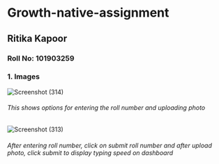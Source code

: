 # Growth-native-assignment
## Ritika Kapoor 
### Roll No: 101903259
### 1. Images
![Screenshot (314)](https://user-images.githubusercontent.com/89925659/208650709-4541cc33-004e-4637-9da2-ed8a864a9a58.png)
 ###### This shows options for entering the roll number and uploading photo

![Screenshot (313)](https://user-images.githubusercontent.com/89925659/208649976-c31f0a56-bd2a-48c0-b2b0-afa61a8019c9.png)
 ###### After entering roll number, click on submit roll number and after upload photo, click submit to display typing speed on dashboard
